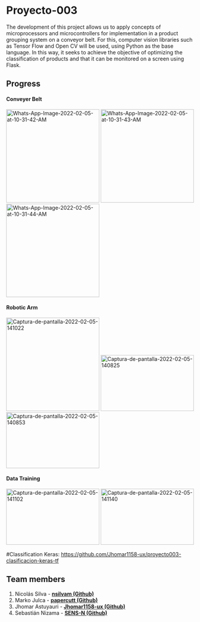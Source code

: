 # Proyecto-003
The development of this project allows us to apply concepts of microprocessors and microcontrollers for implementation in a product grouping system on a conveyor belt. For    this, computer vision libraries such as Tensor Flow and Open CV will be used, using Python as the base language. In this way, it seeks to achieve the objective of optimizing the classification of products and that it can be monitored on a screen using Flask.

## Progress
#### Conveyer Belt
<a href='https://postimg.cc/nM32t60d' target='_blank'><img src='https://i.postimg.cc/Fs4B0vcQ/Whats-App-Image-2022-02-05-at-10-31-42-AM.jpg' width='250px' alt='Whats-App-Image-2022-02-05-at-10-31-42-AM'/></a>
<a href='https://postimg.cc/WDS8bCsb' target='_blank'><img src='https://i.postimg.cc/DZ3M53Ds/Whats-App-Image-2022-02-05-at-10-31-43-AM.jpg' width='250px' alt='Whats-App-Image-2022-02-05-at-10-31-43-AM'/></a>
<a href='https://postimg.cc/SJGZjnSG' target='_blank'><img src='https://i.postimg.cc/4NDjLcjj/Whats-App-Image-2022-02-05-at-10-31-44-AM.jpg' width='250px' alt='Whats-App-Image-2022-02-05-at-10-31-44-AM'/></a>
#### Robotic Arm
<a href='https://postimg.cc/bsyzZFcS' target='_blank'><img src='https://i.postimg.cc/bsyzZFcS/Captura-de-pantalla-2022-02-05-141022.png' width='250px' alt='Captura-de-pantalla-2022-02-05-141022'/></a>
<a href='https://postimg.cc/D8Z9kV36' target='_blank'><img src='https://i.postimg.cc/zXS8h5ds/Captura-de-pantalla-2022-02-05-140825.png' width='250px' height='150px' alt='Captura-de-pantalla-2022-02-05-140825'/></a>
<a href='https://postimg.cc/Th2Sg81x' target='_blank'><img src='https://i.postimg.cc/Th2Sg81x/Captura-de-pantalla-2022-02-05-140853.png' width='250px' height='150px' alt='Captura-de-pantalla-2022-02-05-140853'/></a>
#### Data Training
<a href='https://postimg.cc/HJVnVvM9' target='_blank'><img src='https://i.postimg.cc/HJVnVvM9/Captura-de-pantalla-2022-02-05-141102.png' width='250px' height='150px' alt='Captura-de-pantalla-2022-02-05-141102'/></a>
<a href='https://postimg.cc/t7hTZxsw' target='_blank'><img src='https://i.postimg.cc/t7hTZxsw/Captura-de-pantalla-2022-02-05-141140.png' width='250px' height='150px' alt='Captura-de-pantalla-2022-02-05-141140'/></a>

#Classification Keras: https://github.com/Jhomar1158-ux/proyecto003-clasificacion-keras-tf

## Team members
1. Nicolás Silva - **[nsilvam (Github)](https://github.com/nsilvam)**
2. Marko Julca - **[papercutt (Github)](https://github.com/papercutt)**
3. Jhomar Astuyauri - **[Jhomar1158-ux (Github)](https://github.com/Jhomar1158-ux)**
4. Sebastián Nizama - **[SENS-N (Github)](https://github.com/SENS-N)**
